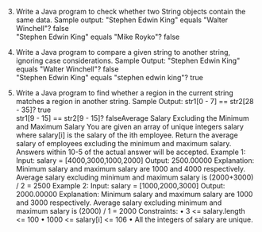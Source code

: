 3. Write a Java program to check whether two String objects contain the same data.
   Sample output:
   "Stephen Edwin King" equals "Walter Winchell"? false                                                          
   "Stephen Edwin King" equals "Mike Royko"? false


4. Write a Java program to compare a given string to another string, ignoring case considerations.
   Sample Output:
   "Stephen Edwin King" equals "Walter Winchell"? false                                                        
   "Stephen Edwin King" equals "stephen edwin king"? true


5. Write a Java program to find whether a region in the current string matches a region in another string.
   Sample Output:
   str1[0 - 7] == str2[28 - 35]? true                                                                            
   str1[9 - 15] == str2[9 - 15]? falseAverage Salary Excluding the Minimum and Maximum Salary
   You are given an array of unique integers salary where salary[i] is the salary of the ith employee.
   Return the average salary of employees excluding the minimum and maximum salary. Answers within 10-5 of the actual answer will be accepted.
   Example 1:
   Input: salary = [4000,3000,1000,2000]
   Output: 2500.00000
   Explanation: Minimum salary and maximum salary are 1000 and 4000 respectively.
   Average salary excluding minimum and maximum salary is (2000+3000) / 2 = 2500
   Example 2:
   Input: salary = [1000,2000,3000]
   Output: 2000.00000
   Explanation: Minimum salary and maximum salary are 1000 and 3000 respectively.
   Average salary excluding minimum and maximum salary is (2000) / 1 = 2000
   Constraints:
   •	3 <= salary.length <= 100
   •	1000 <= salary[i] <= 106
   •	All the integers of salary are unique.




